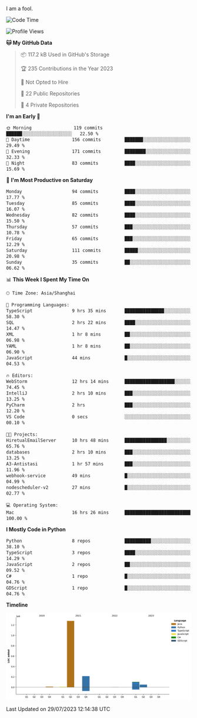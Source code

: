 I am a fool.

<!--START_SECTION:waka-->
![Code Time](http://img.shields.io/badge/Code%20Time-573%20hrs%2030%20mins-blue)

![Profile Views](http://img.shields.io/badge/Profile%20Views-1-blue)

**🐱 My GitHub Data** 

> 📦 117.2 kB Used in GitHub's Storage 
 > 
> 🏆 235 Contributions in the Year 2023
 > 
> 🚫 Not Opted to Hire
 > 
> 📜 22 Public Repositories 
 > 
> 🔑 4 Private Repositories 
 > 
**I'm an Early 🐤** 

```text
🌞 Morning                119 commits         ██████░░░░░░░░░░░░░░░░░░░   22.50 % 
🌆 Daytime                156 commits         ███████░░░░░░░░░░░░░░░░░░   29.49 % 
🌃 Evening                171 commits         ████████░░░░░░░░░░░░░░░░░   32.33 % 
🌙 Night                  83 commits          ████░░░░░░░░░░░░░░░░░░░░░   15.69 % 
```
📅 **I'm Most Productive on Saturday** 

```text
Monday                   94 commits          ████░░░░░░░░░░░░░░░░░░░░░   17.77 % 
Tuesday                  85 commits          ████░░░░░░░░░░░░░░░░░░░░░   16.07 % 
Wednesday                82 commits          ████░░░░░░░░░░░░░░░░░░░░░   15.50 % 
Thursday                 57 commits          ███░░░░░░░░░░░░░░░░░░░░░░   10.78 % 
Friday                   65 commits          ███░░░░░░░░░░░░░░░░░░░░░░   12.29 % 
Saturday                 111 commits         █████░░░░░░░░░░░░░░░░░░░░   20.98 % 
Sunday                   35 commits          ██░░░░░░░░░░░░░░░░░░░░░░░   06.62 % 
```


📊 **This Week I Spent My Time On** 

```text
🕑︎ Time Zone: Asia/Shanghai

💬 Programming Languages: 
TypeScript               9 hrs 35 mins       ███████████████░░░░░░░░░░   58.30 % 
SQL                      2 hrs 22 mins       ████░░░░░░░░░░░░░░░░░░░░░   14.47 % 
XML                      1 hr 8 mins         ██░░░░░░░░░░░░░░░░░░░░░░░   06.98 % 
YAML                     1 hr 8 mins         ██░░░░░░░░░░░░░░░░░░░░░░░   06.90 % 
JavaScript               44 mins             █░░░░░░░░░░░░░░░░░░░░░░░░   04.53 % 

🔥 Editors: 
WebStorm                 12 hrs 14 mins      ███████████████████░░░░░░   74.45 % 
IntelliJ                 2 hrs 10 mins       ███░░░░░░░░░░░░░░░░░░░░░░   13.25 % 
PyCharm                  2 hrs               ███░░░░░░░░░░░░░░░░░░░░░░   12.20 % 
VS Code                  0 secs              ░░░░░░░░░░░░░░░░░░░░░░░░░   00.10 % 

🐱‍💻 Projects: 
HiretualEmailServer      10 hrs 48 mins      ████████████████░░░░░░░░░   65.76 % 
databases                2 hrs 10 mins       ███░░░░░░░░░░░░░░░░░░░░░░   13.25 % 
A3-Antistasi             1 hr 57 mins        ███░░░░░░░░░░░░░░░░░░░░░░   11.96 % 
webhook-service          49 mins             █░░░░░░░░░░░░░░░░░░░░░░░░   04.99 % 
nodescheduler-v2         27 mins             █░░░░░░░░░░░░░░░░░░░░░░░░   02.77 % 

💻 Operating System: 
Mac                      16 hrs 26 mins      █████████████████████████   100.00 % 
```

**I Mostly Code in Python** 

```text
Python                   8 repos             ██████████░░░░░░░░░░░░░░░   38.10 % 
TypeScript               3 repos             ████░░░░░░░░░░░░░░░░░░░░░   14.29 % 
JavaScript               2 repos             ██░░░░░░░░░░░░░░░░░░░░░░░   09.52 % 
C#                       1 repo              █░░░░░░░░░░░░░░░░░░░░░░░░   04.76 % 
GDScript                 1 repo              █░░░░░░░░░░░░░░░░░░░░░░░░   04.76 % 
```



**Timeline**

![Lines of Code chart](https://raw.githubusercontent.com/VeejaLiu/VeejaLiu/master/assets/bar_graph.png)


 Last Updated on 29/07/2023 12:14:38 UTC
<!--END_SECTION:waka-->
